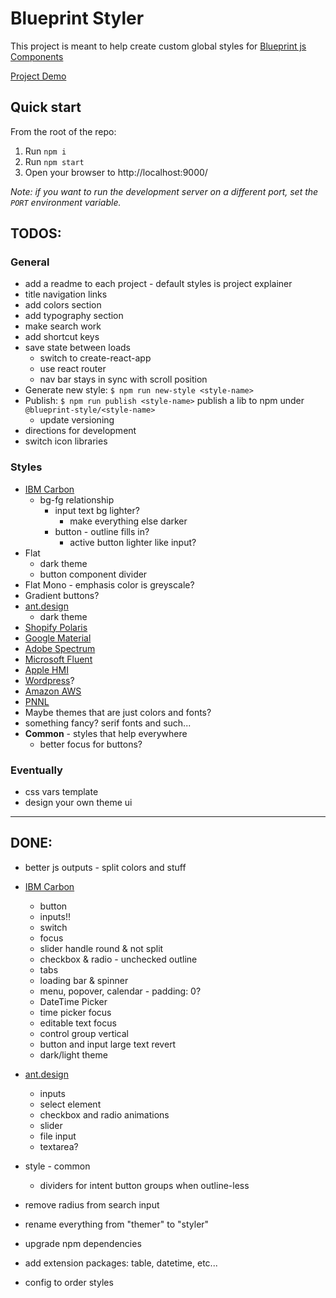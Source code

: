 # Blueprint Styler

This project is meant to help create custom global styles for [Blueprint js Components](https://blueprintjs.com/docs/)

[Project Demo](https://stash.pnnl.gov/pages/UXRSRC/blueprint-styler/master/browse/dist/index.html)

## Quick start

From the root of the repo:

1. Run `npm i`
1. Run `npm start`
1. Open your browser to http://localhost:9000/

*Note: if you want to run the development server on a different port, set the `PORT` environment variable.*


## TODOS:

### General
- add a readme to each project - default styles is project explainer
- title navigation links
- add colors section
- add typography section
- make search work
- add shortcut keys
- save state between loads
  - switch to create-react-app
  - use react router
  - nav bar stays in sync with scroll position
- Generate new style: `$ npm run new-style <style-name>`
- Publish: `$ npm run publish <style-name>` publish a lib to npm under `@blueprint-style/<style-name>`
  - update versioning
- directions for development
- switch icon libraries

### Styles
- [IBM Carbon](https://www.carbondesignsystem.com/components/overview)
  - bg-fg relationship
    - input text bg lighter?
      - make everything else darker
    - button - outline fills in?
      - active button lighter like input?
- Flat
  - dark theme
  - button component divider
- Flat Mono - emphasis color is greyscale?
- Gradient buttons?
- [ant.design](https://ant.design/components/overview/)
  - dark theme
- [Shopify Polaris](https://polaris.shopify.com/components/actions/button#navigation)
- [Google Material](https://material.io/components)
- [Adobe Spectrum](https://spectrum.adobe.com/)
- [Microsoft Fluent](https://developer.microsoft.com/en-us/fluentui#/controls/web)
- [Apple HMI](https://developer.apple.com/design/human-interface-guidelines/)
- [Wordpress](https://make.wordpress.org/design/)?
- [Amazon AWS](https://abduzeedo.com/amazon-web-services-design-system)
- [PNNL](https://forge.pnl.gov/standards/)
- Maybe themes that are just colors and fonts?
- something fancy? serif fonts and such...
- **Common** - styles that help everywhere
  - better focus for buttons?

### Eventually
- css vars template
- design your own theme ui

----

## DONE:
- better js outputs - split colors and stuff
- [IBM Carbon](https://www.carbondesignsystem.com/components/overview)
  - button
  - inputs!!
  - switch
  - focus
  - slider handle round & not split
  - checkbox & radio - unchecked outline
  - tabs
  - loading bar & spinner
  - menu, popover, calendar - padding: 0?
  - DateTime Picker
  - time picker focus
  - editable text focus
  - control group vertical
  - button and input large text revert
  - dark/light theme

- [ant.design](https://ant.design/components/overview/)
  - inputs
  - select element
  - checkbox and radio animations
  - slider
  - file input
  - textarea?
- style - common
  - dividers for intent button groups when outline-less
- remove radius from search input
- rename everything from "themer" to "styler"
- upgrade npm dependencies
- add extension packages: table, datetime, etc...
- config to order styles

